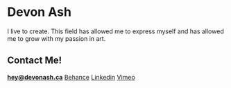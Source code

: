 # Devon Ash

I live to create. This field has allowed me to express myself and has allowed me to grow with my passion in art.

## Contact Me!

**[hey@devonash.ca](mailto:hey@devonash.ca)**
[Behance](https://www.behance.net/devonash)
[Linkedin](https://www.linkedin.com/profile/preview?locale=en_US%20trk=prof-0-sb-preview-primary-button)
[Vimeo](https://vimeo.com/user36545751)